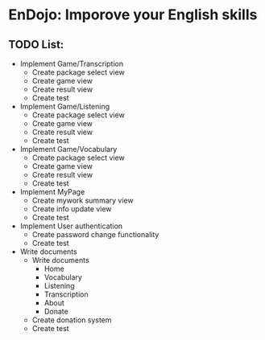# EnDojo: Imporove your English skills

## TODO List:
- Implement Game/Transcription
  - Create package select view
  - Create game view
  - Create result view
  - Create test
- Implement Game/Listening
  - Create package select view
  - Create game view
  - Create result view
  - Create test
- Implement Game/Vocabulary
  - Create package select view
  - Create game view
  - Create result view
  - Create test
- Implement MyPage
  - Create mywork summary view
  - Create info update view
  - Create test
- Implement User authentication
  - Create password change functionality
  - Create test
- Write documents
  - Write documents
    - Home
    - Vocabulary
    - Listening
    - Transcription
    - About
    - Donate
  - Create donation system
  - Create test
